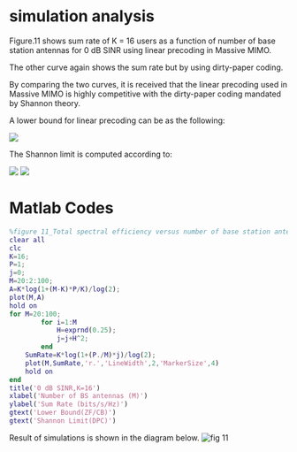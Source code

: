 # simulation analysis

Figure.11 shows sum rate of K = 16 users as a function of number of base station antennas for 0 dB SINR using linear precoding in Massive MIMO.

The other curve again shows the sum rate but by using dirty-paper coding.

By comparing the two curves, it is received that the linear precoding used in Massive MIMO is highly competitive with the dirty-paper coding mandated by Shannon theory. 

A lower bound for linear precoding can be as the following:

<img src="https://latex.codecogs.com/svg.latex?\small&space;C_{sum\,zf}>K\log_2({1+\frac{(M-K)\rho_d}{K}})" />

The Shannon limit is computed according to:

<img src="https://latex.codecogs.com/svg.latex?\small&space;C_{sum\,down}=\sup_a\{\log_2{\det{(I_M+\rho_dG_dD_aG_d^H)}}\}," />
<img src="https://latex.codecogs.com/svg.latex?\small&space;a\geq0,I^Ta=1" />


# Matlab Codes
```matlab
%figure 11_Total spectral efficiency versus number of base station antennas for K ¼ 16 users and 0.0 dB SINR.
clear all
clc
K=16;
P=1;
j=0;
M=20:2:100;
A=K*log(1+(M-K)*P/K)/log(2);
plot(M,A)
hold on
for M=20:100;
        for i=1:M
            H=exprnd(0.25);
            j=j+H^2;
        end
    SumRate=K*log(1+(P./M)*j)/log(2);
    plot(M,SumRate,'r.','LineWidth',2,'MarkerSize',4)
    hold on
end
title('0 dB SINR,K=16')
xlabel('Number of BS antennas (M)')
ylabel('Sum Rate (bits/s/Hz)')
gtext('Lower Bound(ZF/CB)')
gtext('Shannon Limit(DPC)')
```
Result of simulations is shown in the diagram below.
![fig 11](https://user-images.githubusercontent.com/66460485/118352284-e2743600-b575-11eb-9ee8-3825ff5cd239.jpg)
